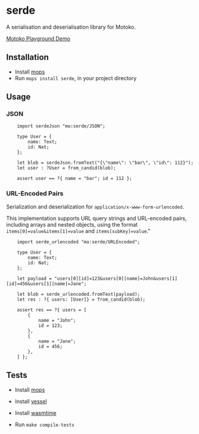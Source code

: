 # serde

A serialisation and deserialisation library for Motoko.

[Motoko Playground Demo](https://m7sm4-2iaaa-aaaab-qabra-cai.raw.ic0.app/?tag=3196250840)

## Installation
- Install [mops](https://j4mwm-bqaaa-aaaam-qajbq-cai.ic0.app/#/docs/install)
- Run `mops install serde`, in your project directory

## Usage

### JSON

```motoko
    import serdeJson "mo:serde/JSON";
    
    type User = {
        name: Text;
        id: Nat;
    };

    let blob = serdeJson.fromText("{\"name\": \"bar\", \"id\": 112}");
    let user : ?User = from_candid(blob);

    assert user == ?{ name = "bar"; id = 112 };

```

### URL-Encoded Pairs
Serialization and deserialization for `application/x-www-form-urlencoded`.

This implementation supports URL query strings and URL-encoded pairs, including arrays and nested objects, using the format `items[0]=value&items[1]=value` and `items[subKey]=value`."

```motoko
    import serde_urlencoded "mo:serde/URLEncoded";
    
    type User = {
        name: Text;
        id: Nat; 
    };
    
    let payload = "users[0][id]=123&users[0][name]=John&users[1][id]=456&users[1][name]=Jane";

    let blob = serde_urlencoded.fromText(payload);
    let res : ?{ users: [User]} = from_candid(blob);

    assert res == ?{ users = [
        {
            name = "John";
            id = 123;
        },
        {
            name = "Jane";
            id = 456;
        },
    ] };

```
## Tests
- Install [mops](https://j4mwm-bqaaa-aaaam-qajbq-cai.ic0.app/#/docs/install)
- Install [vessel](https://github.com/dfinity/vessel)
- Install [wasmtime](https://github.com/bytecodealliance/wasmtime/blob/main/README.md#wasmtime)

- Run `make compile-tests`